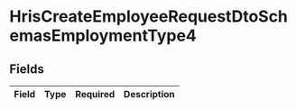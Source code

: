 # HrisCreateEmployeeRequestDtoSchemasEmploymentType4


## Fields

| Field       | Type        | Required    | Description |
| ----------- | ----------- | ----------- | ----------- |
